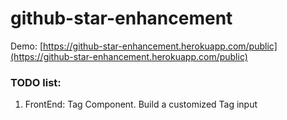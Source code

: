 # github-star-enhancement
Demo: [https://github-star-enhancement.herokuapp.com/public](https://github-star-enhancement.herokuapp.com/public)

### TODO list:
1. FrontEnd: Tag Component. Build a customized Tag input
